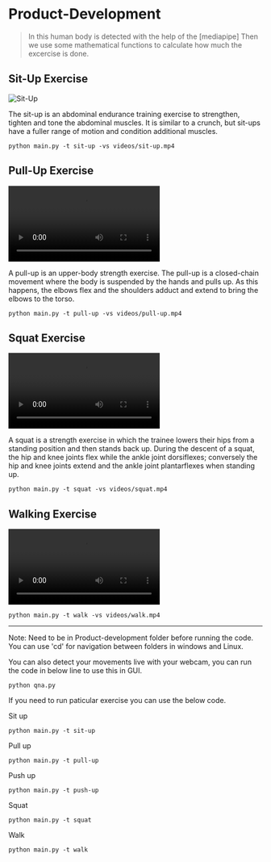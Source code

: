 # Product-Development
>In this human body is detected with the help of the [mediapipe]
Then we use some mathematical functions to calculate how much the excercise is done.

## Sit-Up Exercise
![Sit-Up]([https://github.com/Bewin007/Product-Development/blob/main/videos/sit-up.mp4](https://github.com/Bewin007/Product-Development/blob/main/videos/pull-up.mp4))

The sit-up is an abdominal endurance training exercise to strengthen, tighten and tone the abdominal muscles. It is similar to a crunch, but sit-ups have a fuller range of motion and condition additional muscles.
```
python main.py -t sit-up -vs videos/sit-up.mp4
```


## Pull-Up Exercise
![Pull-Up](https://github.com/Bewin007/Product-Development/blob/main/videos/pull-up.mp4)

A pull-up is an upper-body strength exercise. The pull-up is a closed-chain movement where the body is suspended by the hands and pulls up. As this happens, the elbows flex and the shoulders adduct and extend to bring the elbows to the torso.
```
python main.py -t pull-up -vs videos/pull-up.mp4
```


## Squat Exercise
![Squat](https://github.com/Bewin007/Product-Development/blob/main/videos/squat.mp4)

A squat is a strength exercise in which the trainee lowers their hips from a standing position and then stands back up. During the descent of a squat, the hip and knee joints flex while the ankle joint dorsiflexes; conversely the hip and knee joints extend and the ankle joint plantarflexes when standing up.
```
python main.py -t squat -vs videos/squat.mp4
```


## Walking Exercise
![Walking](https://github.com/Bewin007/Product-Development/blob/main/videos/walk.mp4)

```
python main.py -t walk -vs videos/walk.mp4
```

---

Note: Need to be in Product-development folder before running the code.
      You can use 'cd' for navigation between folders in windows and Linux.

You can also detect your movements live with your webcam, you can run the code in below line to use this in GUI.
```
python qna.py
```

If you need to run paticular exercise you can use the below code.

Sit up
```
python main.py -t sit-up
```
Pull up
```
python main.py -t pull-up
```
Push up
```
python main.py -t push-up
```
Squat
```
python main.py -t squat
```
Walk
```
python main.py -t walk
```
